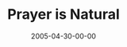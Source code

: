 ---
layout: message
category: message
series: "Fresh Breath"
title: "Prayer is Natural"
date: 2005-04-30-00-00
message_id: 122
audio: "http://s3.amazonaws.com/crossroads-media/messages/audio/Fresh_Breath_03_04-30-05_Prayer_is_Natural.mp3"
audio-duration: "38:20"
explicit: false
---